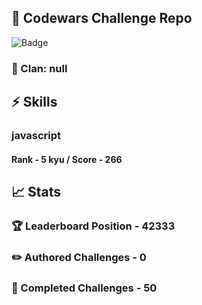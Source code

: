 ## :trident: Codewars Challenge Repo
![Badge](https://www.codewars.com/users/scottworks/badges/large)
### :wolf: Clan: null
## :zap: Skills
### javascript
#### Rank - 5 kyu / Score - 266

## :chart_with_upwards_trend: Stats
### :trophy: Leaderboard Position - 42333
### :pencil2: Authored Challenges - 0
### :muscle: Completed Challenges - 50
